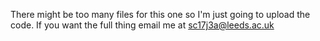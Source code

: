There might be too many files for this one 
so I'm just going to upload the code.
If you want the full thing 
email me at sc17j3a@leeds.ac.uk
